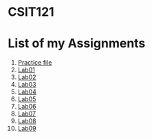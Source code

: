 # CSIT121

<h1>List of my Assignments</h1>

<ol>
<li><a href= "Practice/demo.html">Practice file</a></li>
<li><a href= "Lab01/aboutme.html">Lab01</a></li>
<li><a href= "Lab02/">Lab02</a></li>
<li><a href= "Lab03/">Lab03</a></li> 
<li><a href= "Lab04/">Lab04</a></li>
<li><a href= "Lab05/">Lab05</a></li>
<li><a href= "Lab06/">Lab06</a></li>
<li><a href= "Lab07/">Lab07</a></li>
<li><a href= "Lab08/">Lab08</a></li>
<li><a href= "Lab09/">Lab09</a></li>
</ol>
